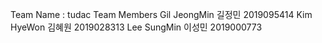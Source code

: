 Team Name : tudac
Team Members
Gil JeongMin 길정민 2019095414
Kim HyeWon   김혜원 2019028313
Lee SungMin  이성민 2019000773